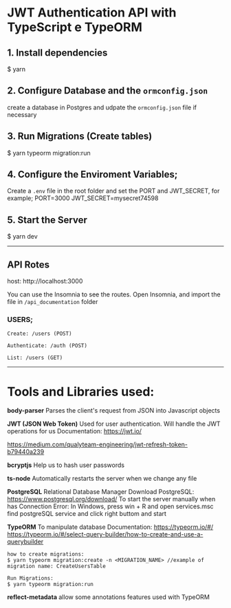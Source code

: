 # JWT Authentication API with TypeScript e TypeORM

## 1. Install dependencies
$ yarn

## 2. Configure Database and the `ormconfig.json`
create a database in Postgres and udpate the `ormconfig.json` file if necessary

## 3. Run Migrations (Create tables)
$ yarn typeorm migration:run

## 4. Configure the Enviroment Variables;
Create a `.env` file in the root folder and set the PORT and JWT_SECRET, for example;
    PORT=3000
    JWT_SECRET=mysecret74598

## 5. Start the Server
$ yarn dev

-----------------
## API Rotes
host: http://localhost:3000

You can use the Insomnia to see the routes.
Open Insomnia, and import the file in `/api_documentation` folder

### USERS;
    Create: /users (POST)

    Authenticate: /auth (POST)

    List: /users (GET)


------------------
# Tools and Libraries used:

**body-parser**
Parses the client's request from JSON into Javascript objects

**JWT (JSON Web Token)**
Used for user authentication. Will handle the JWT operations for us
Documentation: https://jwt.io/

https://medium.com/qualyteam-engineering/jwt-refresh-token-b79440a239


**bcryptjs**
Help us to hash user passwords

**ts-node**
Automatically restarts the server when we change any file

**PostgreSQL**
Relational Database Manager
Download PostgreSQL: https://www.postgresql.org/download/
To start the server manually when has Connection Error: 
    In Windows, press win + R and open services.msc
    find postgreSQL service and click right buttom and start

**TypeORM**
To manipulate database
Documentation: https://typeorm.io/#/
https://typeorm.io/#/select-query-builder/how-to-create-and-use-a-querybuilder

    how to create migrations:
    $ yarn typeorm migration:create -n <MIGRATION_NAME> //example of migration name: CreateUsersTable

    Run Migrations:
    $ yarn typeorm migration:run

**reflect-metadata**
allow some annotations features used with TypeORM